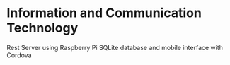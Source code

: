# Information and Communication Technology

Rest Server using Raspberry Pi SQLite database and mobile interface with Cordova



